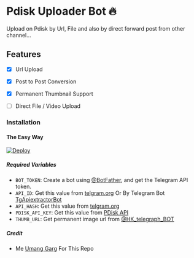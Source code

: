 # Pdisk Uploader Bot 🔥

Upload on Pdisk by Url, File and also by direct forward post from other channel...

## Features

- [x] Url Upload

- [x] Post to Post Conversion

- [x] Permanent Thumbnail Support

- [ ] Direct File / Video Upload

### Installation

#### The Easy Way

[![Deploy](https://www.herokucdn.com/deploy/button.svg)](https://www.heroku.com/deploy?template=https://github.com/umang169/NewPdiskConveter)

##### Required Variables

- `BOT_TOKEN`: Create a bot using [@BotFather](https://telegram.dog/BotFather), and get the Telegram API token.
- `API_ID`: Get this value from [telgram.org](https://my.telegram.org/apps) Or By Telegram Bot [TgApiextractorBot](https://telegram.dog/TgApiextractorBot)
- `API_HASH`: Get this value from [telgram.org](https://my.telegram.org/apps)
- `PDISK_API_KEY`: Get this value from [PDisk API](https://www.pdisk.me/use-api)
- `THUMB_URL`: Get permanent image url from [@HK_telegraph_BOT](https://telegram.me/HK_telegraph_BOT)

##### Credit

- Me [Umang Garg](https://github.com/umang169) For This Repo
